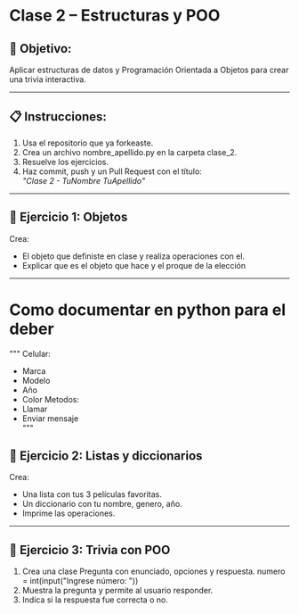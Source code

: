 # Clase 2 – Estructuras y POO

## 🎯 Objetivo:
Aplicar estructuras de datos y Programación Orientada a Objetos para crear una trivia interactiva.

---

## 📋 Instrucciones:

1. Usa el repositorio que ya forkeaste.
2. Crea un archivo nombre_apellido.py en la carpeta clase_2.
3. Resuelve los ejercicios.
4. Haz commit, push y un Pull Request con el título:\
   *"Clase 2 - TuNombre TuApellido"*

---

## 🧪 Ejercicio 1:   Objetos



Crea:
- El objeto que definiste en clase y realiza operaciones con el.
- Explicar que es el objeto que hace y el proque de la elección

---
# Como documentar en python para el deber
"""
Celular:
- Marca
- Modelo    
- Año
- Color
Metodos:
- Llamar
- Enviar mensaje    
"""

## 🧪 Ejercicio 2: Listas y diccionarios

Crea:
- Una lista con tus 3 películas favoritas.
- Un diccionario con tu nombre, genero, año.
- Imprime las operaciones.

---

## 🧪 Ejercicio 3: Trivia con POO

1. Crea una clase Pregunta con enunciado, opciones y respuesta.
numero = int(input("Ingrese número: "))
2. Muestra la pregunta y permite al usuario responder.
3. Indica si la respuesta fue correcta o no.